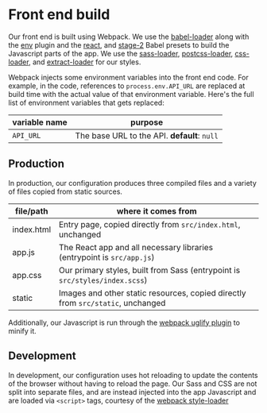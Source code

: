 # Front end build

Our front end is built using Webpack. We use the
[babel-loader](https://github.com/babel/babel-loader) along with the
[env](https://webpack.js.org/plugins/environment-plugin/) plugin and the
[react](https://babeljs.io/docs/en/babel-preset-react), and
[stage-2](https://babeljs.io/docs/en/babel-preset-stage-2) Babel presets to
build the Javascript parts of the app. We use the
[sass-loader](https://github.com/webpack-contrib/sass-loader),
[postcss-loader](https://github.com/postcss/postcss-loader),
[css-loader](https://github.com/webpack-contrib/css-loader), and
[extract-loader](https://github.com/peerigon/extract-loader) for our styles.

Webpack injects some environment variables into the front end code. For
example, in the code, references to `process.env.API_URL` are replaced at build
time with the actual value of that environment variable. Here's the full list
of environment variables that gets replaced:

| variable name | purpose                                      |
| ------------- | -------------------------------------------- |
| `API_URL`     | The base URL to the API. **default**: `null` |

## Production

In production, our configuration produces three compiled files and a variety of
files copied from static sources.

| file/path  | where it comes from                                                             |
| ---------- | ------------------------------------------------------------------------------- |
| index.html | Entry page, copied directly from `src/index.html`, unchanged                    |
| app.js     | The React app and all necessary libraries (entrypoint is `src/app.js`)          |
| app.css    | Our primary styles, built from Sass (entrypoint is `src/styles/index.scss`)     |
| static     | Images and other static resources, copied directly from `src/static`, unchanged |

Additionally, our Javascript is run through the
[webpack uglify plugin](https://github.com/webpack-contrib/uglifyjs-webpack-plugin)
to minify it.

## Development

In development, our configuration uses hot reloading to update the contents of
the browser without having to reload the page. Our Sass and CSS are not split
into separate files, and are instead injected into the app Javascript and are
loaded via `<script>` tags, courtesy of the
[webpack style-loader](https://github.com/webpack-contrib/style-loader)

